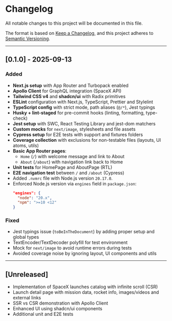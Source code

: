 # Changelog

All notable changes to this project will be documented in this file.

The format is based on [Keep a Changelog](https://keepachangelog.com/en/1.1.0/),
and this project adheres to [Semantic Versioning](https://semver.org/spec/v2.0.0.html).

---

## [0.1.0] - 2025-09-13

### Added

- **Next.js setup** with App Router and Turbopack enabled
- **Apollo Client** for GraphQL integration (SpaceX API)
- **Tailwind CSS v4** and **shadcn/ui** with Radix primitives
- **ESLint** configuration with Next.js, TypeScript, Prettier and Stylelint
- **TypeScript config** with strict mode, path aliases (`@/*`), Jest typings
- **Husky + lint-staged** for pre-commit hooks (linting, formatting, type-check)
- **Jest setup** with SWC, React Testing Library and jest-dom matchers
- **Custom mocks** for `next/image`, stylesheets and file assets
- **Cypress setup** for E2E tests with support and fixtures folders
- **Coverage collection** with exclusions for non-testable files (layouts, UI atoms, utils)
- **Basic App Router pages**:
  - `Home` (`/`) with welcome message and link to About
  - `About` (`/about`) with navigation link back to Home
- **Unit tests** for HomePage and AboutPage (RTL)
- **E2E navigation test** between `/` and `/about` (Cypress)
- Added `.nvmrc` file with Node.js version `20.17.0`.
- Enforced Node.js version via `engines` field in `package.json`:
  ```json
  "engines": {
    "node": "20.x",
    "npm": ">=10 <12"
  }
  ```

### Fixed

- Jest typings issue (`toBeInTheDocument`) by adding proper setup and global types
- TextEncoder/TextDecoder polyfill for test environment
- Mock for `next/image` to avoid runtime errors during tests
- Avoided coverage noise by ignoring layout, UI components and utils

---

## [Unreleased]

- Implementation of SpaceX launches catalog with infinite scroll (CSR)
- Launch detail page with mission data, rocket info, images/videos and external links
- SSR vs CSR demonstration with Apollo Client
- Enhanced UI using shadcn/ui components
- Additional unit and E2E tests
